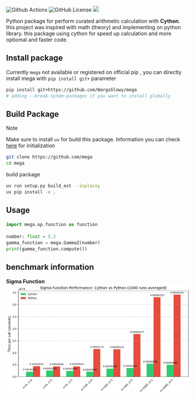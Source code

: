 ![Github Actions](https://img.shields.io/github/actions/workflow/status/WargaSlowy/mega/mega_test.yml?style=for-the-badge&logo=linux
)
![GitHub License](https://img.shields.io/github/license/WargaSlowy/mega?style=for-the-badge)
[![](https://dcbadge.limes.pink/api/server/https://discord.gg/xkvjwsDrnx)](https://discord.gg/xkvjwsDrnx)

Python package for perform curated arithmetic calculation with __Cython__. this project was inspired with math (theory) and implementing on python library. this package using cython for speed up calculation and more optiomal and faster code.

## Install package

Currently `mega` not available or registered on official pip , you can directly install mega with `pip install git+` parameter

```bash
pip install git+https://github.com/WargaSlowy/mega
# adding --break-sytem-packages if you want to install globally
```

## Build Package

> [!NOTE]  
> Make sure to install `uv` for build this package.
> Information you can check [here](https://docs.astral.sh/uv/getting-started/installation/) for initialization

```sh
git clone https://github.com/mega
cd mega
```

build package
```sh
uv run setup.py build_ext --inplace;
uv pip install -e .
```

## Usage

```python
import mega.op.function as function

number: float = 5.2
gamma_function = mega.GammaZ(number)
print(gamma_function.compute())
```

## benchmark information

**Sigma Function**
![sigma_z_benchmark](test/bench/sigma_z_benchmark_vertical.png)
